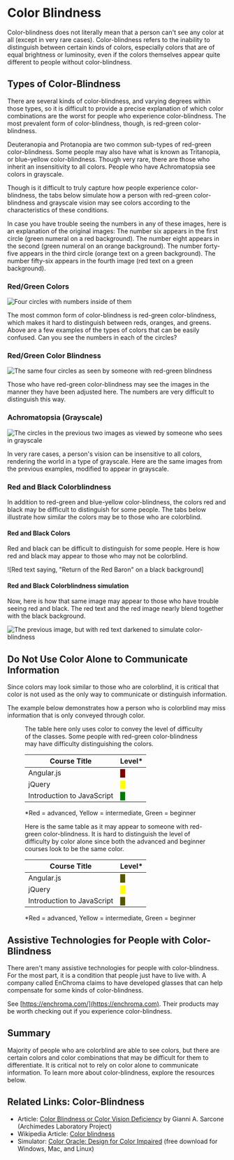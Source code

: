 # Color Blindness

Color-blindness does not literally mean that a person can't see any color at all (except in very rare cases). Color-blindness refers to the inability to distinguish between certain kinds of colors, especially colors that are of equal brightness or luminosity, even if the colors themselves appear quite different to people without color-blindness.

## Types of Color-Blindness

There are several kinds of color-blindness, and varying degrees within those types, so it is difficult to provide a precise explanation of which color combinations are the worst for people who experience color-blindness. The most prevalent form of color-blindness, though, is red-green color-blindness.

Deuteranopia and Protanopia are two common sub-types of red-green color-blindness. Some people may also have what is known as Tritanopia, or blue-yellow color-blindness. Though very rare, there are those who inherit an insensitivity to all colors. People who have Achromatopsia see colors in grayscale.

Though is it difficult to truly capture how people experience color-blindness, the tabs below simulate how a person with red-green color-blindness and grayscale vision may see colors according to the characteristics of these conditions.

In case you have trouble seeing the numbers in any of these images, here is an explanation of the original images: The number six appears in the first circle (green numeral on a red background). The number eight appears in the second (green numeral on an orange background). The number forty-five appears in the third circle (orange text on a green background). The number fifty-six appears in the fourth image (red text on a green background).

### Red/Green Colors

![Four circles with numbers inside of them](redgreennumbers.png)

The most common form of color-blindness is red-green color-blindness, which makes it hard to distinguish between reds, oranges, and greens. Above are a few examples of the types of colors that can be easily confused. Can you see the numbers in each of the circles?

### Red/Green Color Blindness

![The same four circles as seen by someone with red-green blindness](redgreenblindnessnumbers.png)

Those who have red-green color-blindness may see the images in the manner they have been adjusted here. The numbers are very difficult to distinguish this way.

### Achromatopsia (Grayscale)

![The circles in the previous two images as viewed by someone who sees in grayscale](achromacy.png)

In very rare cases, a person's vision can be insensitive to all colors, rendering the world in a type of grayscale. Here are the same images from the previous examples, modified to appear in grayscale.

### Red and Black Colorblindness

In addition to red-green and blue-yellow color-blindness, the colors red and black may be difficult to distinguish for some people. The tabs below illustrate how similar the colors may be to those who are colorblind.

#### Red and Black Colors

Red and black can be difficult to distinguish for some people. Here is how red and black may appear to those who may not be colorblind.

![Red text saying, "Return of the Red Baron" on a black background]

#### Red and Black Colorblindness simulation

Now, here is how that same image may appear to those who have trouble seeing red and black. The red text and the red image nearly blend together with the black background.

![The previous image, but with red text darkened to simulate color-blindness](red-baron-siim.png)

## Do Not Use Color Alone to Communicate Information

Since colors may look similar to those who are colorblind, it is critical that color is not used as the only way to communicate or distinguish information.

The example below demonstrates how a person who is colorblind may miss information that is only conveyed through color.

<figure>
<figcaption>
The table here only uses color to convey the level of difficulty of the classes. Some people with red-green color-blindness may have difficulty distinguishing the colors.
</figcaption>

|Course Title               | Level*                            |
|---------------------------|-----------------------------------|
|Angular.js                 | <span style="color: #700">█</span>|
|jQuery                     | <span style="color: #ff0">█</span>|
|Introduction to JavaScript | <span style="color: #070">█</span>|

*Red = advanced, Yellow = intermediate, Green = beginner
</figure>

<figure>
<figcaption>
Here is the same table as it may appear to someone with red-green color-blindness. It is hard to distinguish the level of difficulty by color alone since both the advanced and beginner courses look to be the same color.
</figcaption>

|Course Title               | Level*                            |
|---------------------------|-----------------------------------|
|Angular.js                 | <span style="color: #550">█</span>|
|jQuery                     | <span style="color: #ff0">█</span>|
|Introduction to JavaScript | <span style="color: #550">█</span>|

*Red = advanced, Yellow = intermediate, Green = beginner
</figure>

## Assistive Technologies for People with Color-Blindness

There aren't many assistive technologies for people with color-blindness. For the most part, it is a condition that people just have to live with. A company called EnChroma claims to have developed glasses that can help compensate for some kinds of color-blindness. 

See [https://enchroma.com/](https://enchroma.com).
Their products may be worth checking out if you experience color-blindness.

## Summary

Majority of people who are colorblind are able to see colors, but there are certain colors and color combinations that may be difficult for them to differentiate. It is critical not to rely on color alone to communicate information. To learn more about color-blindness, explore the resources below.

## Related Links: Color-Blindness

- Article: [Color Blindness or Color Vision Deficiency](https://www.archimedes-lab.org/colorblindnesstest.html) by Gianni A. Sarcone (Archimedes Laboratory Project)
- Wikipedia Article: [Color blindness](https://en.wikipedia.org/wiki/Color_blindness)
- Simulator: [Color Oracle: Design for Color Impaired](http://www.colororacle.org/) (free download for Windows, Mac, and Linux)